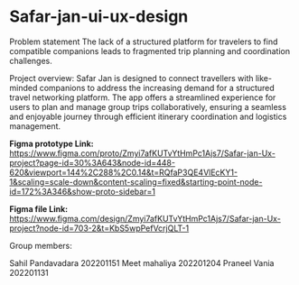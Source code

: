 # Safar-jan-ui-ux-design
Problem statement
The lack of a structured platform for travelers to find compatible companions leads to fragmented trip planning and coordination challenges.

Project overview:
Safar Jan is designed to connect travellers with like-minded companions to address the increasing demand for a structured travel networking platform. The app offers a streamlined experience for users to plan and manage group trips collaboratively, ensuring a seamless and enjoyable journey through efficient itinerary coordination and logistics management.


**Figma prototype Link:** https://www.figma.com/proto/Zmyi7afKUTvYtHmPc1Ajs7/Safar-jan-Ux-project?page-id=30%3A643&node-id=448-620&viewport=144%2C288%2C0.14&t=RQfaP3QE4VlEcKY1-1&scaling=scale-down&content-scaling=fixed&starting-point-node-id=172%3A346&show-proto-sidebar=1

**Figma file Link:** https://www.figma.com/design/Zmyi7afKUTvYtHmPc1Ajs7/Safar-jan-Ux-project?node-id=703-2&t=KbS5wpPefVcrjQLT-1

Group members:

Sahil Pandavadara 202201151
Meet mahaliya 202201204
Praneel Vania 202201131
